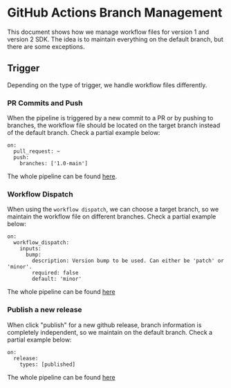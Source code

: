 # GitHub Actions Branch Management

This document shows how we manage workflow files for version 1 and version 2 SDK.
The idea is to maintain everything on the default branch, but there are some exceptions.

## Trigger

Depending on the type of trigger, we handle workflow files differently.

### PR Commits and Push

When the pipeline is triggered by a new commit to a PR or by pushing to branches, the workflow file should be located on the target branch instead of the default branch.
Check a partial example below:

```
on:
  pull_request: ~
  push:
    branches: ['1.0-main']
```

The whole pipeline can be found [here](https://github.com/SAP/cloud-sdk-js/blob/1.0-main/.github/workflows/1.0-build.yml#L4).

### Workflow Dispatch

When using the `workflow dispatch`, we can choose a target branch, so we maintain the workflow file on different branches.
Check a partial example below:

```
on:
  workflow_dispatch:
    inputs:
      bump:
        description: Version bump to be used. Can either be 'patch' or 'minor'.
        required: false
        default: 'minor'
```

The whole pipeline can be found [here](https://github.com/SAP/cloud-sdk-js/blob/1.0-main/.github/workflows/bump.yml)

### Publish a new release

When click "publish" for a new github release, branch information is completely independent, so we maintain on the default branch.
Check a partial example below:

```
on:
  release:
    types: [published]
```

The whole pipeline can be found [here](https://github.com/SAP/cloud-sdk-js/blob/main/.github/workflows/release.yml)
